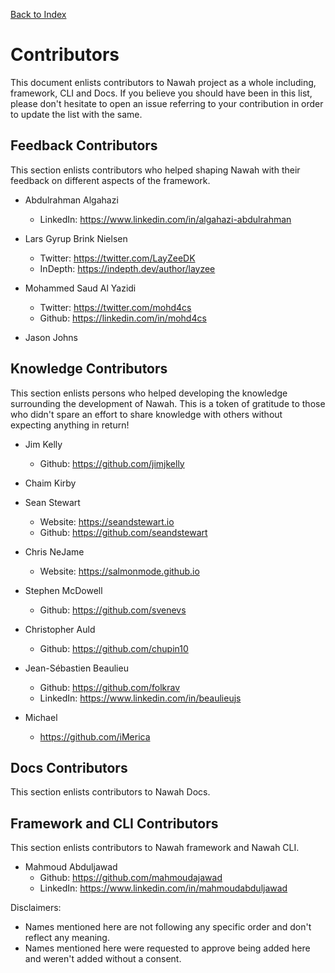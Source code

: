 [Back to Index](/README.md)

# Contributors

This document enlists contributors to Nawah project as a whole including, framework, CLI and Docs. If you believe you should have been in this list, please don't hesitate to open an issue referring to your contribution in order to update the list with the same.

## Feedback Contributors
This section enlists contributors who helped shaping Nawah with their feedback on different aspects of the framework.

* Abdulrahman Algahazi
   * LinkedIn: https://www.linkedin.com/in/algahazi-abdulrahman

* Lars Gyrup Brink Nielsen
   * Twitter: https://twitter.com/LayZeeDK
   * InDepth: https://indepth.dev/author/layzee

* Mohammed Saud Al Yazidi
   * Twitter: https://twitter.com/mohd4cs
   * Github: https://linkedin.com/in/mohd4cs

* Jason Johns

## Knowledge Contributors
This section enlists persons who helped developing the knowledge surrounding the development of Nawah. This is a token of gratitude to those who didn't spare an effort to share knowledge with others without expecting anything in return!

* Jim Kelly
   * Github: https://github.com/jimjkelly

* Chaim Kirby

* Sean Stewart
   * Website: https://seandstewart.io
   * Github: https://github.com/seandstewart

* Chris NeJame
   * Website: https://salmonmode.github.io

* Stephen McDowell
   * Github: https://github.com/svenevs

* Christopher Auld
   * Github: https://github.com/chupin10

* Jean-Sébastien Beaulieu
   * Github: https://github.com/folkrav
   * LinkedIn: https://www.linkedin.com/in/beaulieujs

* Michael
   * https://github.com/iMerica


## Docs Contributors
This section enlists contributors to Nawah Docs.


## Framework and CLI Contributors
This section enlists contributors to Nawah framework and Nawah CLI.

* Mahmoud Abduljawad
   * Github: https://github.com/mahmoudajawad
   * LinkedIn: https://www.linkedin.com/in/mahmoudabduljawad


Disclaimers:
* Names mentioned here are not following any specific order and don't reflect any meaning.
* Names mentioned here were requested to approve being added here and weren't added without a consent.
